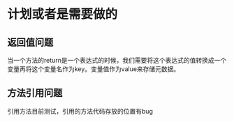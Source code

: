 # 计划或者是需要做的



## 返回值问题

当一个方法的return是一个表达式的时候，我们需要将这个表达式的值转换成一个变量再将这个变量名作为key。变量值作为value来存储元数据。



## 方法引用问题

引用方法目前测试，引用的方法代码存放的位置有bug

